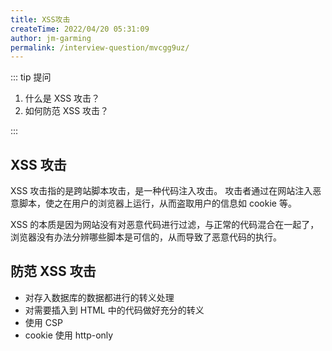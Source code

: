 ```yaml
---
title: XSS攻击
createTime: 2022/04/20 05:31:09
author: jm-garming
permalink: /interview-question/mvcgg9uz/
---
```


::: tip 提问

1. 什么是 XSS 攻击？
2. 如何防范 XSS 攻击？

:::

## XSS 攻击

XSS 攻击指的是跨站脚本攻击，是一种代码注入攻击。
攻击者通过在网站注入恶意脚本，使之在用户的浏览器上运行，从而盗取用户的信息如 cookie 等。

XSS 的本质是因为网站没有对恶意代码进行过滤，与正常的代码混合在一起了，
浏览器没有办法分辨哪些脚本是可信的，从而导致了恶意代码的执行。

## 防范 XSS 攻击

- 对存入数据库的数据都进行的转义处理
- 对需要插入到 HTML 中的代码做好充分的转义
- 使用 CSP
- cookie 使用 http-only
